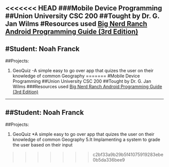 <<<<<<< HEAD
###Mobile Device Programming
##Union University CSC 200
##Tought by Dr. G. Jan Wilms
#Resources used [Big Nerd Ranch Android Programming Guide \(3rd Edition\)](https://www.bignerdranch.com/books/android-programming/)
---
#Student: Noah Franck
---
##Projects:
1. GeoQuiz
 -A simple easy to go over app that quizes the user on their knowledge of common Geography
=======
#Mobile Device Programming
##Union University CSC 200
##Tought by Dr. G. Jan Wilms
###Resources used [Big Nerd Ranch Android Programming Guide \(3rd Edition\)](https://www.bignerdranch.com/books/android-programming/)
---
##Student: Noah Franck
---
##Projects:
1. GeoQuiz
    *A simple easy to go over app that quizes the user on their knowledge of common Geography
    5.It Implamenting a system to grade the user based on their input     
>>>>>>> c2bf33a9b29b5f41075919283ebe0b5da336bee9


